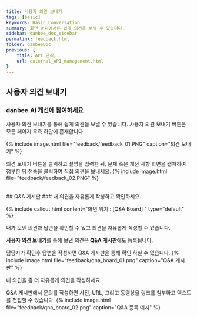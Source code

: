 ```yaml
---
title: 사용자 의견 보내기 
tags: [basic]
keywords: Basic Conversation
summary: 화면 어디에서든 쉽게 의견을 보낼 수 있습니다.
sidebar: danbee_doc_sidebar
permalink: feedback.html
folder: danbeeDoc
previous: {
    title: API 관리,
    url: external_API_management.html
}
---
```


## 사용자 의견 보내기

### danbee.Ai 개선에 참여하세요
사용자 의견 보내기를 통해 쉽게 의견을 보낼 수 있습니다. 사용자 의견 보내기 버튼은 모든 페이지 우측 하단에 존재합니다.

{% include image.html file="feedback/feedback_01.PNG"  caption="의견 보내기" %}

의견 보내기 버튼을 클릭하고 설명을 입력한 뒤, 문제 혹은 개선 사항 화면을 캡쳐하여 첨부한 뒤 전송을 클릭하여 직접 의견을 보내세요.
{% include image.html file="feedback/feedback_02.PNG" %}



<br/>
## Q&A 게시판
### 내 의견을 자유롭게 작성하고 확인하세요.

{% include callout.html content="화면 위치 : [Q&A Board] " type="default" %}

내가 보낸 의견과 답변을 확인할 수 있고 의견을 자유롭게 작성할 수 있습니다.

**사용자 의견 보내기**를 통해 보낸 의견은 **Q&A 게시판**에도 등록됩니다.


담당자가 확인후 답변을 작성하면 Q&A 게시판을 통해 확인 하실 수 있습니다.
{% include image.html file="feedback/qna_board_01.png"  caption="Q&A 게시판" %}


내 의견을 좀 더 자유롭게 의견을 작성하세요.

Q&A 게시판에서 문의를 작성하면 사진, URL, 그리고 동영상을 링크를 첨부하고 텍스트를 편집할 수 있습니다.
{% include image.html file="feedback/qna_board_02.png"  caption="Q&A 등록 예시" %}

